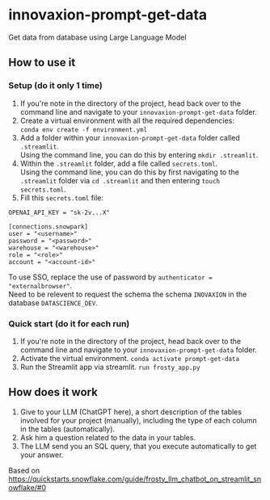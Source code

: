 # innovaxion-prompt-get-data
Get data from database using Large Language Model

## How to use it

### Setup (do it only 1 time)
1. If you're note in the directory of the project, head back over to the command line and navigate to your `innovaxion-prompt-get-data` folder.  
2. Create a virtual environment with all the required dependencies:  
   `conda env create -f environment.yml`
3. Add a folder within your `innovaxion-prompt-get-data` folder called `.streamlit`.  
Using the command line, you can do this by entering `mkdir .streamlit`.
4. Within the `.streamlit` folder, add a file called `secrets.toml`.  
Using the command line, you can do this by first navigating to the `.streamlit` folder via `cd .streamlit` and then entering `touch secrets.toml`.
5. Fill this `secrets.toml` file:  
```
OPENAI_API_KEY = "sk-2v...X"

[connections.snowpark]
user = "<username>"
password = "<password>"
warehouse = "<warehouse>"
role = "<role>"
account = "<account-id>"
```
To use SSO, replace the use of password by `authenticator = "externalbrowser"`.  
Need to be relevent to request the schema the schema `INOVAXION` in the database `DATASCIENCE_DEV`.

### Quick start (do it for each run)
1. If you're note in the directory of the project, head back over to the command line and navigate to your `innovaxion-prompt-get-data` folder.
2. Activate the virtual environment.
   `conda activate prompt-get-data`
3. Run the Streamlit app via streamlit.
   `run frosty_app.py`

## How does it work
1. Give to your LLM (ChatGPT here), a short description of the tables involved for your project (manually), including the type of each column in the tables (automatically).
2. Ask him a question related to the data in your tables.
3. The LLM send you an SQL query, that you execute automatically to get your answer.


Based on https://quickstarts.snowflake.com/guide/frosty_llm_chatbot_on_streamlit_snowflake/#0
